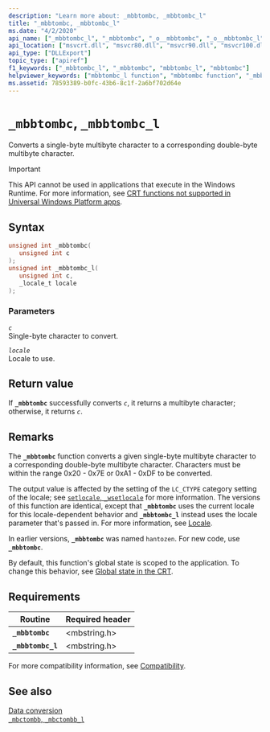 ```yaml
---
description: "Learn more about: _mbbtombc, _mbbtombc_l"
title: "_mbbtombc, _mbbtombc_l"
ms.date: "4/2/2020"
api_name: ["_mbbtombc_l", "_mbbtombc", "_o__mbbtombc", "_o__mbbtombc_l"]
api_location: ["msvcrt.dll", "msvcr80.dll", "msvcr90.dll", "msvcr100.dll", "msvcr100_clr0400.dll", "msvcr110.dll", "msvcr110_clr0400.dll", "msvcr120.dll", "msvcr120_clr0400.dll", "ucrtbase.dll", "api-ms-win-crt-multibyte-l1-1-0.dll", "api-ms-win-crt-private-l1-1-0.dll"]
api_type: ["DLLExport"]
topic_type: ["apiref"]
f1_keywords: ["_mbbtombc_l", "_mbbtombc", "mbbtombc_l", "mbbtombc"]
helpviewer_keywords: ["mbbtombc_l function", "mbbtombc function", "_mbbtombc_l function", "_mbbtombc function"]
ms.assetid: 78593389-b0fc-43b6-8c1f-2a6bf702d64e
---
```

# `_mbbtombc`, `_mbbtombc_l`

Converts a single-byte multibyte character to a corresponding double-byte multibyte character.

> [!IMPORTANT]
> This API cannot be used in applications that execute in the Windows Runtime. For more information, see [CRT functions not supported in Universal Windows Platform apps](../../cppcx/crt-functions-not-supported-in-universal-windows-platform-apps.md).

## Syntax

```C
unsigned int _mbbtombc(
   unsigned int c
);
unsigned int _mbbtombc_l(
   unsigned int c,
   _locale_t locale
);
```

### Parameters

*`c`*\
Single-byte character to convert.

*`locale`*\
Locale to use.

## Return value

If **`_mbbtombc`** successfully converts *`c`*, it returns a multibyte character; otherwise, it returns *`c`*.

## Remarks

The **`_mbbtombc`** function converts a given single-byte multibyte character to a corresponding double-byte multibyte character. Characters must be within the range 0x20 - 0x7E or 0xA1 - 0xDF to be converted.

The output value is affected by the setting of the `LC_CTYPE` category setting of the locale; see [`setlocale`, `_wsetlocale`](setlocale-wsetlocale.md) for more information. The versions of this function are identical, except that **`_mbbtombc`** uses the current locale for this locale-dependent behavior and **`_mbbtombc_l`** instead uses the locale parameter that's passed in. For more information, see [Locale](../locale.md).

In earlier versions, **`_mbbtombc`** was named `hantozen`. For new code, use **`_mbbtombc`**.

By default, this function's global state is scoped to the application. To change this behavior, see [Global state in the CRT](../global-state.md).

## Requirements

|Routine|Required header|
|-------------|---------------------|
|**`_mbbtombc`**|\<mbstring.h>|
|**`_mbbtombc_l`**|\<mbstring.h>|

For more compatibility information, see [Compatibility](../compatibility.md).

## See also

[Data conversion](../data-conversion.md)\
[`_mbctombb`, `_mbctombb_l`](mbctombb-mbctombb-l.md)
